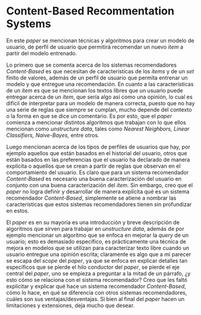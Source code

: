 # Content-Based Recommentation Systems

En este *paper* se mencionan técnicas y algoritmos para crear un modelo de usuario, de perfil de usuario que permitirá recomendar un nuevo *item* a partir del modelo entrenado.

Lo primero que se comenta acerca de los sistemas recomendadores *Content-Based* es que necesitan de características de los *ítems* y de un *set* finito de valores, además de un perfil de usuario que permita entrenar un modelo y que entregue una recomendación. En cuanto a las características de un *ítem* es que se mencionan los textos libres que un usuario puede entregar acerca de un *ítem*, que sería algo así como una opinión, lo cual es difícil de interpretar para un modelo de manera correcta, puesto que no hay una serie de reglas que siempre se cumplan, mucho depende del contexto o la forma en que se dice un comentario. Es por esto, que el *paper* comienza a mencionar distintos algoritmos que trabajan con lo que ellos mencionan como *unstructure data*, tales como *Nearest Neighbors, Linear Classifiers, Naive-Bayes,* entre otros.

Luego mencionan acerca de los tipos de perfiles de usuarios que hay, por ejemplo aquellos que están basados en el historial del usuario, otros que están basados en las preferencias que el usuario ha declarado de manera explícita o aquellos que se crean a partir de reglas que observan en el comportamiento del usuario. Es claro que para un sistema recomendador *Content-Based* es necesario una buena caracterización del usuario en conjunto con una buena caracterización del *ítem*. Sin embargo, creo que el *paper* no logra definir y desarrollar de manera explícita qué es un sistema recomendador *Content-Based*, simplemente se atiene a nombrar las características que estos sistemas recomendadores tienen sin profundizar en estos.

El *paper* es en su mayoría es una introducción y breve descripción de algoritmos que sirven para trabajar en *unstructure data*, además de por ejemplo mencionar un algoritmo que se enfoca en mejorar la *query* de un usuario; esto es demasiado específico, es prácticamente una técnica de mejora en modelos que se utilizan para caracterizar texto libre cuando un usuario entregue una opinión escrita; claramente es algo que a mi parecer se escapa del *scope* del *paper*, ya que se enfoca en explicar detalles tan específicos que se pierde el hilo conductor del *paper*, se pierde el eje central del *paper*, uno se empieza a preguntar a la mitad de un párrafo, ¿y esto cómo se relaciona con el sistema recomendador? Creo que les faltó explicitar y explicar qué hace un sistema recomendador *Content-Based*, cómo lo hace, en qué se diferencia con otros sistemas recomendadores, cuáles son sus ventajas/desventajas. Si bien al final del *paper* hacen un limitaciones y extensiones, deja mucho que desear.